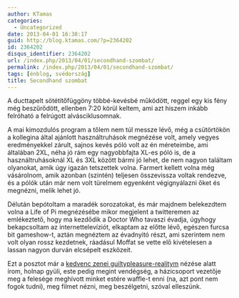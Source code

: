 ```yaml
---
author: KTamas
categories:
  - Uncategorized
date: 2013-04-01 16:38:17
guid: http://blog.ktamas.com/?p=2364202
id: 2364202
disqus_identifier: 2364202
url: /index.php/2013/04/01/secondhand-szombat/
permalink: /index.php/2013/04/01/secondhand-szombat/
tags: [énblog, svédország]
title: Secondhand szombat
---
```


A ducttapelt sötétítőfüggöny többé-kevésbé működött, reggel egy kis fény még beszűrődött, ellenben 7:20 körül keltem, ami azt hiszem inkább felróható a felrúgott alvásciklusomnak. 

A mai kimozdulós program a tőlem nem túl messze lévő, még a csütörtökön a kollegina által ajánlott használtruhások megnézése volt, amely vegyes eredményekkel zárult, sajnos kevés póló volt az én méreteimbe, ami általában 2XL, néha jó rám egy nagyobbfajta XL-es póló is, de a használtruhásoknál XL és 3XL között bármi jó lehet, de nem nagyon találtam olyanokat, amik úgy igazán tetszettek volna. Farmert kellett volna még vásárolnom, amik azonban (szintén) teljesen összevissza voltak rendezve, és a pólók után már nem volt türelmem egyenként végignyálazni őket és megnézni, melik lehet jó.

Délután bepótoltam a maradék sorozatokat, és már majdnem belekezdtem volna a Life of Pi megnézésébe mikor megjelent a twitteremen az emlékeztető, hogy ma kezdődik a Doctor Who tavaszi évadja, úgyhogy bekapcsoltam az internettelevíziót, elkaptam az előtte lévő, egészen furcsa bit gameshow-t, aztán megnéztem az évadnyitó részt, ami szerintem nem volt olyan rossz kezdetnek, ráadásul Moffat se vette elő kivételesen a lassan nagyon durván elcsépelt eszközeit.

Ezt a posztot már a [kedvenc zenei guiltypleasure-realitym](http://en.wikipedia.org/wiki/The_Voice_UK) nézése alatt írom, holnap gyüli, este pedig megint vendégség, a házicsoport vezetője meg a felesége meghívott minket estére waffle-t enni (na, azt pont nem fogok tudni), meg filmet nézni, meg beszélgetni, szóval elleszünk.
